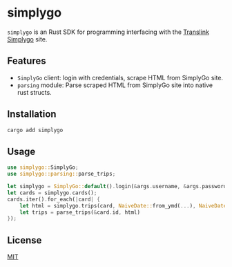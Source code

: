 # simplygo
`simplygo` is an Rust SDK for programming interfacing with the [Translink Simplygo](https://simplygo.transitlink.com.sg/) site.


## Features
- `SimplyGo` client: login with credentials, scrape HTML from SimplyGo site.
- `parsing` module: Parse scraped HTML from SimplyGo site into native rust structs.

## Installation
```bash
cargo add simplygo
```

## Usage
```rust
use simplygo::SimplyGo;
use simplygo::parsing::parse_trips;

let simplygo = SimplyGo::default().login(&args.username, &args.password);
let cards = simplygo.cards();
cards.iter().for_each(|card| {
    let html = simplygo.trips(card, NaiveDate::from_ymd(...), NaiveDate::from_ymd(...));
    let trips = parse_trips(&card.id, html)
});
```
## License
[MIT](https://choosealicense.com/licenses/mit/)
